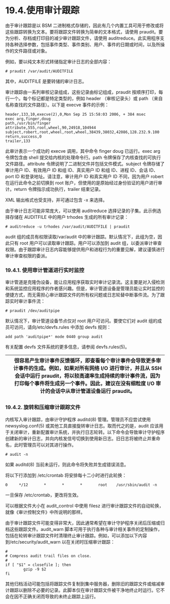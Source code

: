 # 19.4.使用审计跟踪

由于审计跟踪是以 BSM 二进制格式存储的，因此有几个内置工具可用于修改或将这些跟踪转换为文本。要将跟踪文件转换为简单的文本格式，请使用 praudit。要为分析、存档或打印目的减少审计跟踪文件，请使用 auditreduce。此实用程序支持各种选择参数，包括事件类型、事件类别、用户、事件的日期或时间，以及所操作的文件路径或对象。

例如，要以纯文本形式转储指定审计日志的全部内容：

```
# praudit /var/audit/AUDITFILE
```

其中，AUDITFILE 是要转储的审计日志。

审计跟踪由一系列审核记录组成，这些记录由标记组成，praudit 按顺序打印，每行一个。每个标记都是特定类型的，例如 header （审核记录头）或 path （来自名称查找的文件路径）。以下是 execve 事件的示例：

```
header,133,10,execve(2),0,Mon Sep 25 15:58:03 2006, + 384 msec
exec arg,finger,doug
path,/usr/bin/finger
attribute,555,root,wheel,90,24918,104944
subject,robert,root,wheel,root,wheel,38439,38032,42086,128.232.9.100
return,success,0
trailer,133
```

此审计表示一个成功的 execve 调用，其中命令 finger doug 已运行。exec arg 令牌包含由 shell 提交给内核的处理命令行。path 令牌保存了内核查找的可执行文件路径。attribute 令牌说明了二进制文件并包括文件模式。subject 令牌存储了审计用户 ID、有效用户 ID 和组 ID、真实用户 ID 和组 ID、进程 ID、会话 ID、port ID 和登录地址。请注意，审计用户 ID 和真实用户 ID 不同，因为用户 robert 在运行此命令之前切换到 root 账户，但使用的是原始经过身份验证的用户进行审计。return 令牌指示成功执行，trailer 结束记录。

XML 输出格式也受支持，并可通过包含 -x 来选择。

由于审计日志可能非常庞大，可以使用 auditreduce 选择记录的子集。此示例选择存储在 AUDITFILE 中的用户 trhodes 生成的所有审计记录：

```
# auditreduce -u trhodes /var/audit/AUDITFILE | praudit
```

audit 组的成员有权限读取/var/audit 中的审计跟踪。默认情况下，此组为空，因此只有 root 用户可以读取审计跟踪。用户可以添加到 audit 组，以委派审计审查权限。由于跟踪审计日志内容能够提供用户和进程行为的重要见解，建议谨慎进行审计审查权限的委派。

### 19.4.1. 使用审计管道进行实时监控

审计管道是克隆伪设备，能让应用程序获取实时审计记录流。这主要是对入侵检测和系统监控应用程序的作者感兴趣。但是，审计管道设备是管理员能让实时监控的便捷方式，而无需担心审计跟踪文件的所有权问题或日志轮替中断事件流。为了跟踪实时审计事件流：

```
# praudit /dev/auditpipe
```

默认情况下，审计管道设备节点仅对 root 用户可访问。要使它们对 audit 组的成员可访问，请向/etc/devfs.rules 中添加 devfs 规则：

```
add path 'auditpipe*' mode 0440 group audit
```

有关配置 devfs 文件系统的更多信息，请参阅 devfs.rules(5)。

|  | 很容易产生审计事件反馈循环，即查看每个审计事件会导致更多审计事件的生成。例如，如果对所有网络 I/O 进行审计，并且从 SSH 会话中运行 praudit，将以较高速率生成持续的审计事件流，因为打印每个事件将生成另一个事件。因此，建议在没有细粒度 I/O 审计的会话中从审计管道设备运行 praudit。|
| -- | ------------------------------------------------------------------------------------------------------------------------------------------------------------------------------------------------------------------------------------------------------------------------------------- |

### 19.4.2. 旋转和压缩审计跟踪文件

内核写入审计跟踪，由审计守护程序 auditd(8) 管理。管理员不应尝试使用 newsyslog.conf(5) 或其他工具直接旋转审计日志。取而代之的是，audit 应该用于关闭审计，重新配置审计系统，并执行日志轮转。以下命令会导致审计守护程序创建新的审计日志，并向内核发信号切换到使用新日志。旧日志将被终止并重命名，此时管理员可以对其进行操作。

```
# audit -n
```

如果 auditd(8) 当前未运行，则此命令将失败并生成错误消息。

将以下行添加到 /etc/crontab 将安排每十二小时进行此轮换：

```
0     */12       *       *       *       root    /usr/sbin/audit -n
```

一旦保存 /etc/crontab，更改将生效。

可以根据文件大小在 audit_control 中使用 filesz 进行审计跟踪文件的自动轮换，就像《审计控制文件》中所说明的那样。

由于审计跟踪文件可能变得非常大，因此通常希望在审计守护程序关闭后压缩或归档这些跟踪文件。audit_warn 脚本可用于执行各种与审计相关事件的定制操作，包括在轮转审计跟踪文件时清理终止审计跟踪。例如，可以添加以下内容到/etc/security/audit_warn 以在关闭时压缩审计跟踪：

```
#
# Compress audit trail files on close.
#
if [ "$1" = closefile ]; then
        gzip -9 $2
fi
```

其他归档活动可能包括将跟踪文件复制到集中服务器，删除旧的跟踪文件或缩减审计跟踪以删除不必要的记录。此脚本仅在审计跟踪文件被干净地终止时运行。它不会在因不正确关闭而导致的未终止跟踪上运行。
